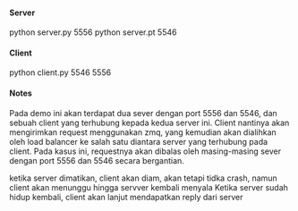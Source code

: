 #### Server
python server.py 5556
python server.pt 5546

#### Client
python client.py 5546 5556

#### Notes
Pada demo ini akan terdapat dua sever dengan port 5556 dan 5546, dan sebuah client yang terhubung kepada kedua server ini. Client nantinya akan mengirimkan request menggunakan zmq, yang kemudian akan dialihkan oleh load balancer ke salah satu diantara server yang terhubung pada client. Pada kasus ini, requestnya akan dibalas oleh masing-masing sever dengan port 5556 dan 5546 secara bergantian.

ketika server dimatikan, client akan diam, akan tetapi tidka crash, namun client akan menunggu hingga servver kembali menyala
Ketika server sudah hidup kembali, client akan lanjut mendapatkan reply dari server